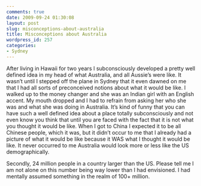```yaml
---
comments: true
date: 2009-09-24 01:30:08
layout: post
slug: misconceptions-about-australia
title: Misconceptions about Australia
wordpress_id: 257
categories:
- Sydney
---
```


After living in Hawaii for two years I subconsciously developed a pretty well defined idea in my head of what Australia, and all Aussie’s were like.  It wasn’t until I stepped off the plane in Sydney that it even dawned on me that I had all sorts of preconceived notions about what it would be like.  I walked up to the money changer and she was an Indian girl with an English accent.  My mouth dropped and I had to refrain from asking her who she was and what she was doing in Australia.  It’s kind of funny that you can have such a well defined idea about a place totally subconsciously and not even know you think that until you are faced with the fact that it is not what you thought it would be like.  When I got to China I expected it to be all Chinese people, which it was, but it didn’t occur to me that I already had a picture of what it would be like because it WAS what I thought it would be like.  It never occurred to me Australia would look more or less like the US demographically.

Secondly, 24 million people in a country larger than the US.  Please tell me I am not alone on this number being way lower than I had envisioned.  I had mentally assumed something in the realm of 100+ million.

